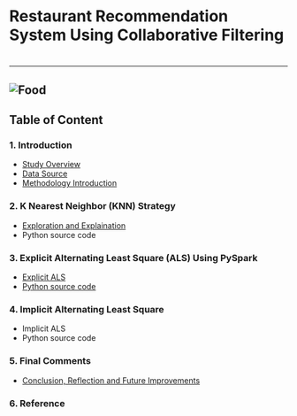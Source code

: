 # Restaurant Recommendation System Using Collaborative Filtering<h1>
------------------------------
![Food](https://github.com/zhanren/Food-app/blob/master/Restaurant%20recommandation/food.jpg)
------------------------------
## Table of Content

### 1. Introduction

  * [Study Overview](Overview.md)
  * [Data Source](DataSource.md)
  * [Methodology Introduction]()
     
### 2. K Nearest Neighbor (KNN) Strategy
  
  * [Exploration and Explaination](https://github.com/zhanren/Data-Science-Practice/blob/master/Restaurant%20recommandation/KNN%20model.ipynb)
  * Python source code

### 3. Explicit Alternating Least Square (ALS) Using PySpark

  * [Explicit ALS](ALS_pyspark.ipynb)
  * [Python source code](ALS_pyspark.py)

### 4. Implicit Alternating Least Square
  * Implicit ALS
  * Python source code

### 5. Final Comments
  * [Conclusion, Reflection and Future Improvements](Conclusion.md)
  
### 6. Reference
